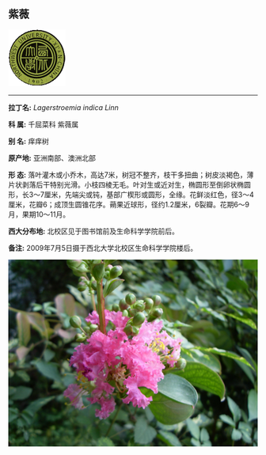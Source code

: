 ## 紫薇

![西北大学校园网络植物志](JPG/nwu.gif)

---

**拉丁名:**  _Lagerstroemia indica Linn_

**科 属:** 千屈菜科 紫薇属

**别 名:** 痒痒树

**原产地:** 亚洲南部、澳洲北部

**形  态:** 落叶灌木或小乔木，高达7米，树冠不整齐，枝干多扭曲；树皮淡褐色，薄片状剥落后干特别光滑。小枝四棱无毛。叶对生或近对生，椭圆形至倒卵状椭圆形，长3～7厘米，先端尖或钝，基部广楔形或圆形，全缘。花鲜淡红色，径3～4厘米，花瓣6；成顶生圆锥花序。蒴果近球形，径约1.2厘米，6裂瓣。花期6～9月，果期10～11月。

**西大分布地:** 北校区见于图书馆前及生命科学学院前后。

**备注:** 2009年7月5日摄于西北大学北校区生命科学学院楼后。

![紫薇](JPG/紫薇.JPG) 

